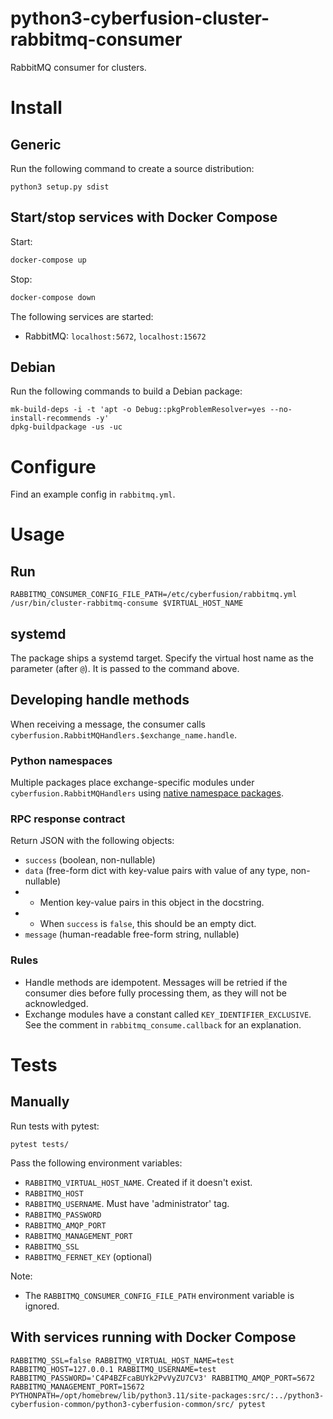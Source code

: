 # python3-cyberfusion-cluster-rabbitmq-consumer

RabbitMQ consumer for clusters.

# Install

## Generic

Run the following command to create a source distribution:

    python3 setup.py sdist

## Start/stop services with Docker Compose

Start:

```bash
docker-compose up
```

Stop:

```bash
docker-compose down
```

The following services are started:

* RabbitMQ: `localhost:5672`, `localhost:15672`

## Debian

Run the following commands to build a Debian package:

    mk-build-deps -i -t 'apt -o Debug::pkgProblemResolver=yes --no-install-recommends -y'
    dpkg-buildpackage -us -uc

# Configure

Find an example config in `rabbitmq.yml`.

# Usage

## Run

    RABBITMQ_CONSUMER_CONFIG_FILE_PATH=/etc/cyberfusion/rabbitmq.yml /usr/bin/cluster-rabbitmq-consume $VIRTUAL_HOST_NAME

## systemd

The package ships a systemd target. Specify the virtual host name as the parameter (after `@`). It is passed to the command above.

## Developing handle methods

When receiving a message, the consumer calls `cyberfusion.RabbitMQHandlers.$exchange_name.handle`.

### Python namespaces

Multiple packages place exchange-specific modules under `cyberfusion.RabbitMQHandlers` using [native namespace packages](https://packaging.python.org/en/latest/guides/packaging-namespace-packages/#native-namespace-packages).

### RPC response contract

Return JSON with the following objects:

* `success` (boolean, non-nullable)
* `data` (free-form dict with key-value pairs with value of any type, non-nullable)
* - Mention key-value pairs in this object in the docstring.
* - When `success` is `false`, this should be an empty dict.
* `message` (human-readable free-form string, nullable)

### Rules

* Handle methods are idempotent. Messages will be retried if the consumer dies before fully processing them, as they will not be acknowledged.
* Exchange modules have a constant called `KEY_IDENTIFIER_EXCLUSIVE`. See the comment in `rabbitmq_consume.callback` for an explanation.

# Tests

## Manually

Run tests with pytest:

    pytest tests/

Pass the following environment variables:

* `RABBITMQ_VIRTUAL_HOST_NAME`. Created if it doesn't exist.
* `RABBITMQ_HOST`
* `RABBITMQ_USERNAME`. Must have 'administrator' tag.
* `RABBITMQ_PASSWORD`
* `RABBITMQ_AMQP_PORT`
* `RABBITMQ_MANAGEMENT_PORT`
* `RABBITMQ_SSL`
* `RABBITMQ_FERNET_KEY` (optional)

Note:

- The `RABBITMQ_CONSUMER_CONFIG_FILE_PATH` environment variable is ignored.

## With services running with Docker Compose

    RABBITMQ_SSL=false RABBITMQ_VIRTUAL_HOST_NAME=test RABBITMQ_HOST=127.0.0.1 RABBITMQ_USERNAME=test RABBITMQ_PASSWORD='C4P4BZFcaBUYk2PvVyZU7CV3' RABBITMQ_AMQP_PORT=5672 RABBITMQ_MANAGEMENT_PORT=15672 PYTHONPATH=/opt/homebrew/lib/python3.11/site-packages:src/:../python3-cyberfusion-common/python3-cyberfusion-common/src/ pytest
